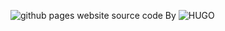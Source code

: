 ![github pages](https://github.com/ytkhs/ytkhs.github.io/workflows/github%20pages/badge.svg)
website source code By ![HUGO](https://gohugo.io/)
